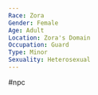 ```yaml
---
Race: Zora
Gender: Female
Age: Adult
Location: Zora's Domain
Occupation: Guard
Type: Minor
Sexuality: Heterosexual
---
```

#npc 


